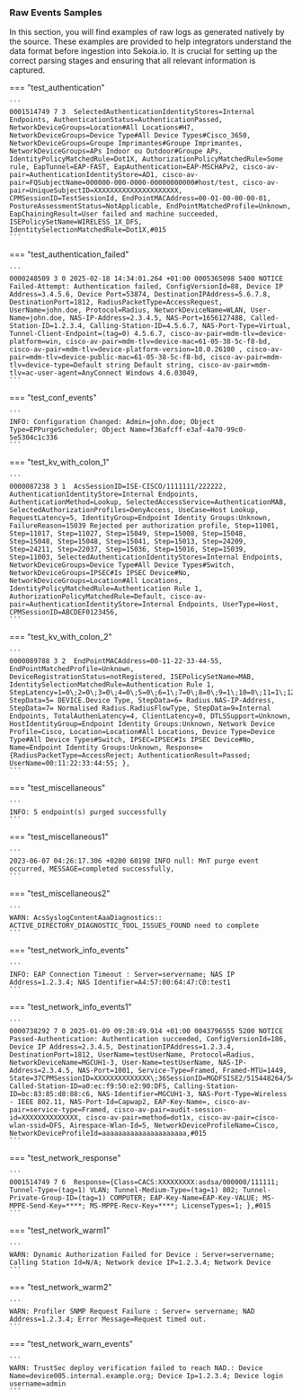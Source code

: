 
### Raw Events Samples

In this section, you will find examples of raw logs as generated natively by the source. These examples are provided to help integrators understand the data format before ingestion into Sekoia.io. It is crucial for setting up the correct parsing stages and ensuring that all relevant information is captured.


=== "test_authentication"

    ```
	0001514749 7 3  SelectedAuthenticationIdentityStores=Internal Endpoints, AuthenticationStatus=AuthenticationPassed, NetworkDeviceGroups=Location#All Locations#H7, NetworkDeviceGroups=Device Type#All Device Types#Cisco_3650, NetworkDeviceGroups=Groupe Imprimantes#Groupe Imprimantes, NetworkDeviceGroups=APs Indoor ou Outdoor#Groupe APs, IdentityPolicyMatchedRule=Dot1X, AuthorizationPolicyMatchedRule=Some rule, EapTunnel=EAP-FAST, EapAuthentication=EAP-MSCHAPv2, cisco-av-pair=AuthenticationIdentityStore=AD1, cisco-av-pair=FQSubjectName=000000-000-0000-00000000000#host/test, cisco-av-pair=UniqueSubjectID=XXXXXXXXXXXXXXXXXXXXX, CPMSessionID=TestSessionId, EndPointMACAddress=00-01-00-00-00-01, PostureAssessmentStatus=NotApplicable, EndPointMatchedProfile=Unknown, EapChainingResult=User failed and machine succeeded, ISEPolicySetName=WIRELESS_1X_DFS, IdentitySelectionMatchedRule=Dot1X,#015
    ```



=== "test_authentication_failed"

    ```
	0000248509 3 0 2025-02-18 14:34:01.264 +01:00 0005365098 5400 NOTICE Failed-Attempt: Authentication failed, ConfigVersionId=88, Device IP Address=3.4.5.6, Device Port=53874, DestinationIPAddress=5.6.7.8, DestinationPort=1812, RadiusPacketType=AccessRequest, UserName=john.doe, Protocol=Radius, NetworkDeviceName=WLAN, User-Name=john.doe, NAS-IP-Address=2.3.4.5, NAS-Port=1656127488, Called-Station-ID=1.2.3.4, Calling-Station-ID=4.5.6.7, NAS-Port-Type=Virtual, Tunnel-Client-Endpoint=(tag=0) 4.5.6.7, cisco-av-pair=mdm-tlv=device-platform=win, cisco-av-pair=mdm-tlv=device-mac=61-05-38-5c-f8-bd, cisco-av-pair=mdm-tlv=device-platform-version=10.0.26100 , cisco-av-pair=mdm-tlv=device-public-mac=61-05-38-5c-f8-bd, cisco-av-pair=mdm-tlv=device-type=Default string Default string, cisco-av-pair=mdm-tlv=ac-user-agent=AnyConnect Windows 4.6.03049,
    ```



=== "test_conf_events"

    ```
	INFO: Configuration Changed: Admin=john.doe; Object Type=EPPurgeScheduler; Object Name=f36afcff-e3af-4a70-99c0-5e5304c1c336
    ```



=== "test_kv_with_colon_1"

    ```
	0000087238 3 1  AcsSessionID=ISE-CISCO/1111111/222222, AuthenticationIdentityStore=Internal Endpoints, AuthenticationMethod=Lookup, SelectedAccessService=AuthenticationMAB, SelectedAuthorizationProfiles=DenyAccess, UseCase=Host Lookup, RequestLatency=5, IdentityGroup=Endpoint Identity Groups:Unknown, FailureReason=15039 Rejected per authorization profile, Step=11001, Step=11017, Step=11027, Step=15049, Step=15008, Step=15048, Step=15048, Step=15048, Step=15041, Step=15013, Step=24209, Step=24211, Step=22037, Step=15036, Step=15016, Step=15039, Step=11003, SelectedAuthenticationIdentityStores=Internal Endpoints, NetworkDeviceGroups=Device Type#All Device Types#Switch, NetworkDeviceGroups=IPSEC#Is IPSEC Device#No, NetworkDeviceGroups=Location#All Locations, IdentityPolicyMatchedRule=Authentication Rule 1, AuthorizationPolicyMatchedRule=Default, cisco-av-pair=AuthenticationIdentityStore=Internal Endpoints, UserType=Host, CPMSessionID=ABCDEF0123456,
    ```



=== "test_kv_with_colon_2"

    ```
	0000089788 3 2  EndPointMACAddress=00-11-22-33-44-55, EndPointMatchedProfile=Unknown, DeviceRegistrationStatus=notRegistered, ISEPolicySetName=MAB, IdentitySelectionMatchedRule=Authentication Rule 1, StepLatency=1=0\;2=0\;3=0\;4=0\;5=0\;6=1\;7=0\;8=0\;9=1\;10=0\;11=1\;12=0\;13=0\;14=1\;15=0\;16=0, StepData=5= DEVICE.Device Type, StepData=6= Radius.NAS-IP-Address, StepData=7= Normalised Radius.RadiusFlowType, StepData=9=Internal Endpoints, TotalAuthenLatency=4, ClientLatency=0, DTLSSupport=Unknown, HostIdentityGroup=Endpoint Identity Groups:Unknown, Network Device Profile=Cisco, Location=Location#All Locations, Device Type=Device Type#All Device Types#Switch, IPSEC=IPSEC#Is IPSEC Device#No, Name=Endpoint Identity Groups:Unknown, Response={RadiusPacketType=AccessReject; AuthenticationResult=Passed; UserName=00:11:22:33:44:55; },
    ```



=== "test_miscellaneous"

    ```
	INFO: 5 endpoint(s) purged successfully
    ```



=== "test_miscellaneous1"

    ```
	2023-06-07 04:26:17.306 +0200 60198 INFO null: MnT purge event occurred, MESSAGE=completed successfully,
    ```



=== "test_miscellaneous2"

    ```
	WARN: AcsSyslogContentAaaDiagnostics:: ACTIVE_DIRECTORY_DIAGNOSTIC_TOOL_ISSUES_FOUND need to complete
    ```



=== "test_network_info_events"

    ```
	INFO: EAP Connection Timeout : Server=servername; NAS IP Address=1.2.3.4; NAS Identifier=A4:57:00:64:47:C0:test1
    ```



=== "test_network_info_events1"

    ```
	0000738292 7 0 2025-01-09 09:28:49.914 +01:00 0043796555 5200 NOTICE Passed-Authentication: Authentication succeeded, ConfigVersionId=186, Device IP Address=2.3.4.5, DestinationIPAddress=1.2.3.4, DestinationPort=1812, UserName=testUserName, Protocol=Radius, NetworkDeviceName=MGCUH1-3, User-Name=testUserName, NAS-IP-Address=2.3.4.5, NAS-Port=1001, Service-Type=Framed, Framed-MTU=1449, State=37CPMSessionID=XXXXXXXXXXXXXX\;36SessionID=MGDFSISE2/515448264/543038\;, Called-Station-ID=a0:ec:f9:50:e2:90:DFS, Calling-Station-ID=bc:83:85:d8:88:c6, NAS-Identifier=MGCUH1-3, NAS-Port-Type=Wireless - IEEE 802.11, NAS-Port-Id=Capwap2, EAP-Key-Name=, cisco-av-pair=service-type=Framed, cisco-av-pair=audit-session-id=XXXXXXXXXXXXXX, cisco-av-pair=method=dot1x, cisco-av-pair=cisco-wlan-ssid=DFS, Airespace-Wlan-Id=5, NetworkDeviceProfileName=Cisco, NetworkDeviceProfileId=aaaaaaaaaaaaaaaaaaaaa,#015
    ```



=== "test_network_response"

    ```
	0001514749 7 6  Response={Class=CACS:XXXXXXXXX:asdsa/000000/111111; Tunnel-Type=(tag=1) VLAN; Tunnel-Medium-Type=(tag=1) 802; Tunnel-Private-Group-ID=(tag=1) COMPUTER; EAP-Key-Name=EAP-Key-VALUE; MS-MPPE-Send-Key=****; MS-MPPE-Recv-Key=****; LicenseTypes=1; },#015
    ```



=== "test_network_warm1"

    ```
	WARN: Dynamic Authorization Failed for Device : Server=servername; Calling Station Id=N/A; Network device IP=1.2.3.4; Network Device
    ```



=== "test_network_warm2"

    ```
	WARN: Profiler SNMP Request Failure : Server= servername; NAD Address=1.2.3.4; Error Message=Request timed out.
    ```



=== "test_network_warn_events"

    ```
	WARN: TrustSec deploy verification failed to reach NAD.: Device Name=device005.internal.example.org; Device Ip=1.2.3.4; Device login username=admin
    ```



